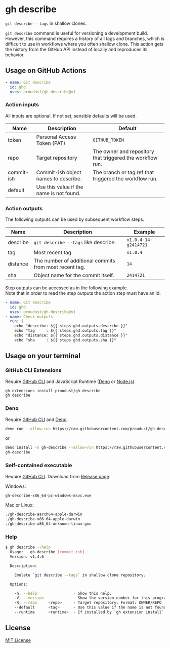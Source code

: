 # gh describe

`git describe --tags` in shallow clones.

`git describe` command is useful for versioning a development build. However, this command requires
a history of all tags and branches, which is difficult to use in workflows where you often shallow
clone. This action gets the history from the GitHub API instead of locally and reproduces its
behavior.

## Usage on GitHub Actions

```yml
- name: Git describe
  id: ghd
  uses: proudust/gh-describe@v1
```

### Action inputs

All inputs are optional. If not set, sensible defaults will be used.

| Name       | Description                              | Default                                                   |
| ---------- | ---------------------------------------- | --------------------------------------------------------- |
| token      | Personal Access Token (PAT)              | `GITHUB_TOKEN`                                            |
| repo       | Target repository                        | The owner and repository that triggered the workflow run. |
| commit-ish | Commit-ish object names to describe.     | The branch or tag ref that triggered the workflow run.    |
| default    | Use this value if the name is not found. | `​`                                                       |

### Action outputs

The following outputs can be used by subsequent workflow steps.

| Name     | Description                                            | Example              |
| -------- | ------------------------------------------------------ | -------------------- |
| describe | `git describe --tags` like describe.                   | `v1.0.4-14-g2414721` |
| tag      | Most recent tag.                                       | `v1.0.4`             |
| distance | The number of additional commits from most recent tag. | `14`                 |
| sha      | Object name for the commit itself.                     | `2414721`            |

Step outputs can be accessed as in the following example.\
Note that in order to read the step outputs the action step must have an id.

```yml
- name: Git describe
  id: ghd
  uses: proudust/gh-describe@v1
- name: Check outputs
  run: |
    echo "describe: ${{ steps.ghd.outputs.describe }}"
    echo "tag     : ${{ steps.ghd.outputs.tag }}"
    echo "distance: ${{ steps.ghd.outputs.distance }}"
    echo "sha     : ${{ steps.ghd.outputs.sha }}"
```

## Usage on your terminal

### GitHub CLI Extensions

Require [GitHub CLI](https://github.com/cli/cli#installation) and JavaScript Runtime
([Deno](https://deno.land/#installation) or [Node.js](https://nodejs.org/)).

```sh
gh extensions install proudust/gh-describe
gh describe
```

### Deno

Require [GitHub CLI](https://github.com/cli/cli#installation) and
[Deno](https://deno.land/#installation).

```sh
deno run --allow-run https://raw.githubusercontent.com/proudust/gh-describe/v1.4.6/cli/main.ts
```

or

```sh
deno install -n gh-describe --allow-run https://raw.githubusercontent.com/proudust/gh-describe/v1.4.6/cli/main.ts
gh-describe
```

### Self-contained executable

Require [GitHub CLI](https://github.com/cli/cli#installation). Download from
[Release page](https://github.com/proudust/gh-describe/releases/latest).

Windows:

```cmd
gh-describe-x86_64-pc-windows-msvc.exe
```

Mac or Linux:

```sh
./gh-describe-aarch64-apple-darwin
./gh-describe-x86_64-apple-darwin
./gh-describe-x86_64-unknown-linux-gnu
```

### Help

```sh
$ gh describe --help
  Usage:   gh-describe [commit-ish]
  Version: v1.4.6

  Description:

    Emulate `git describe --tags` in shallow clone repository.

  Options:

    -h, --help                - Show this help.
    -V, --version             - Show the version number for this program.
    -R, --repo     <repo>     - Target repository. Format: OWNER/REPO
    --default      <tag>      - Use this value if the name is not found.
    --runtime      <runtime>  - If installed by `gh extension install`, can specify the execution runtime.  (Values: "deno", "node")
```

## License

[MIT License](LICENSE)

